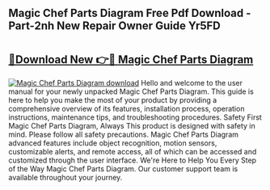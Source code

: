 ## Magic Chef Parts Diagram Free Pdf Download - Part-2nh New Repair Owner Guide Yr5FD

# <h2><a href="http://dfig1d.blite.top/?on=Magic+Chef+Parts+Diagram">🔗Download New 👉🔴 Magic Chef Parts Diagram</a></h2>

[![Magic Chef Parts Diagram download](https://i.imgur.com/lujVjoI.png)](http://dfig1d.blite.top/?on=Magic+Chef+Parts+Diagram)
Hello and welcome to the user manual for your newly unpacked Magic Chef Parts Diagram. This guide is here to help you make the most of your product by providing a comprehensive overview of its features, installation process, operation instructions, maintenance tips, and troubleshooting procedures. Safety First Magic Chef Parts Diagram, Always This product is designed with safety in mind. Please follow all safety precautions. Magic Chef Parts Diagram advanced features include object recognition, motion sensors, customizable alerts, and remote access, all of which can be accessed and customized through the user interface. We're Here to Help You Every Step of the Way Magic Chef Parts Diagram. Our customer support team is available throughout your journey.
